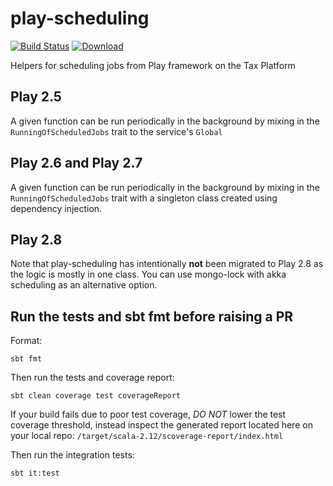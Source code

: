 # play-scheduling

[![Build Status](https://travis-ci.org/hmrc/play-scheduling.svg?branch=master)](https://travis-ci.org/hmrc/play-scheduling) [ ![Download](https://api.bintray.com/packages/hmrc/releases/play-scheduling/images/download.svg) ](https://bintray.com/hmrc/releases/play-scheduling/_latestVersion)

Helpers for scheduling jobs from Play framework on the Tax Platform

## Play 2.5
A given function can be run periodically in the background by mixing in the ```RunningOfScheduledJobs```  trait to the service's ```Global```

## Play 2.6 and Play 2.7
A given function can be run periodically in the background by mixing in the ```RunningOfScheduledJobs``` trait with a singleton class created using dependency injection.

## Play 2.8
Note that play-scheduling has intentionally **not** been migrated to Play 2.8 as the logic is mostly in one class. You can use mongo-lock with akka scheduling as an alternative option.

## Run the tests and sbt fmt before raising a PR

Format:

`sbt fmt`

Then run the tests and coverage report:

`sbt clean coverage test coverageReport`

If your build fails due to poor test coverage, *DO NOT* lower the test coverage threshold, instead inspect the generated report located here on your local repo: `/target/scala-2.12/scoverage-report/index.html`

Then run the integration tests:

`sbt it:test`
